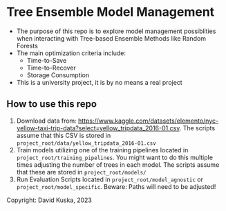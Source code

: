 # Tree Ensemble Model Management

- The purpose of this repo is to explore model management possiblities when interacting with Tree-based Ensemble Methods like Random Forests
- The main optimization criteria include:
  - Time-to-Save
  - Time-to-Recover
  - Storage Consumption
- This is a university project, it is by no means a real project

## How to use this repo

1. Download data from: <https://www.kaggle.com/datasets/elemento/nyc-yellow-taxi-trip-data?select=yellow_tripdata_2016-01.csv>. The scripts assume that this CSV is stored in `project_root/data/yellow_tripdata_2016-01.csv`
2. Train models utilizing one of the training pipelines located in `project_root/training_pipelines`. You might want to do this multiple times adjusting the number of trees in each model. The scripts assume that these are stored in `project_root/models/`
3. Run Evaluation Scripts located in `project_root/model_agnostic` or `project_root/model_specific`. Beware: Paths will need to be adjusted!

Copyright: David Kuska, 2023
